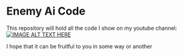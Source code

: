 # Enemy Ai Code 
This repository will hold all the code I show on my youtube channel: 
[![IMAGE ALT TEXT HERE](https://img.youtube.com/vi/9uR1gGesoDw&t/2.jpg)](https://www.youtube.com/watch?v=9uR1gGesoDw&t)

I hope that it can be fruitful to you in some way or another


